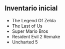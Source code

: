 ## Inventario inicial
- The Legend Of Zelda
- The Last of Us
- Super Mario Bros
- Resident Evil 2 Remake
- Uncharted 5
